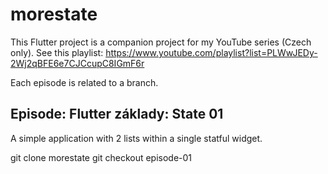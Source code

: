 # morestate

This Flutter project is a companion project for my
YouTube series (Czech only). See this playlist:
https://www.youtube.com/playlist?list=PLWwJEDy-2Wj2qBFE6e7CJCcupC8IGmF6r

Each episode is related to a branch.

## Episode: Flutter základy: State 01

A simple application with 2 lists within a single statful widget.

   git clone morestate
   git checkout episode-01

